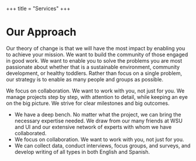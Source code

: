 +++
title = "Services"
+++

# Our Approach
Our theory of change is that we will have the most impact by enabling you to achieve your mission. We want to build the community of those engaged in good work. We want to enable you to solve the problems you are most passionate about whether that is a sustainable environment, community development, or healthy toddlers. Rather than focus on a single problem, our strategy is to enable as many people and groups as possible.



We focus on collaboration. We want to work with you, not just for you. We
manage projects step by step, with attention to detail, while keeping an
eye on the big picture. We strive for clear milestones and big outcomes.


- We have a deep bench. No matter what the project, we can bring the necessary expertise needed. We draw from our many friends at WSU and UI and our extensive network of experts with whom we have collaborated.
- We focus on collaboration. We want to work with you, not just for you.
- We can collect data, conduct interviews, focus groups, and surveys, and develop writing of all types in both English and Spanish.
